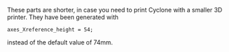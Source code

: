 
These parts are shorter, in case you need to print Cyclone with a smaller 3D printer.
They have been generated with

	axes_Xreference_height = 54;

instead of the default value of 74mm.

